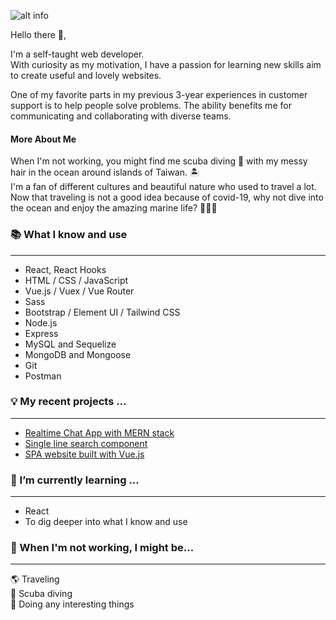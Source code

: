 ![alt info](https://i.imgur.com/4mOd7Eu.gif) 

Hello there 👋,

I'm a self-taught web developer. </br>
With curiosity as my motivation, I have a passion for learning new skills aim to create useful and lovely websites.

One of my favorite parts in my previous 3-year experiences in customer support is to help people solve problems. The ability benefits me for communicating and collaborating with diverse teams.


#### More About Me
When I'm not working, you might find me scuba diving :diving_mask: with my messy hair in the ocean around islands of Taiwan. :desert_island: </br>
I'm a fan of different cultures and beautiful nature who used to travel a lot.
Now that traveling is not a good idea because of covid-19, why not dive into the ocean and enjoy the amazing marine life? :call_me_hand::call_me_hand::call_me_hand:

### :books: What I know and use
---
- React, React Hooks
- HTML / CSS / JavaScript
- Vue.js / Vuex / Vue Router
- Sass
- Bootstrap / Element UI / Tailwind CSS
- Node.js
- Express
- MySQL and Sequelize
- MongoDB and Mongoose
- Git
- Postman

### :bulb: My recent projects ...
---
- [Realtime Chat App with MERN stack](https://github.com/tsengm6h6/chat-app-client-v2#realtime-chat-app-with-mern-stack-frontend)
- [Single line search component](https://github.com/tsengm6h6/dynamic-search-demo)
- [SPA website built with Vue.js](https://tsengm6h6.github.io/e-commerce-v2/#/)

### 🌱 I’m currently learning ...
---
- React
- To dig deeper into what I know and use

### 👀 When I'm not working, I might be...
---
:earth_americas: Traveling </br>
:ocean: Scuba diving </br>
:tada: Doing any interesting things

<!---
tsengm6h6/tsengm6h6 is a ✨ special ✨ repository because its `README.md` (this file) appears on your GitHub profile.
You can click the Preview link to take a look at your changes.
--->
